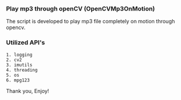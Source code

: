 
### Play mp3 through openCV (OpenCVMp3OnMotion) 

The script is developed to play mp3 file completely on motion through opencv.

###  Utilized API's 

	1. logging
	2. cv2
	3. imutils
	4. threading
	5. os
	6. mpg123
  
Thank you, Enjoy!
